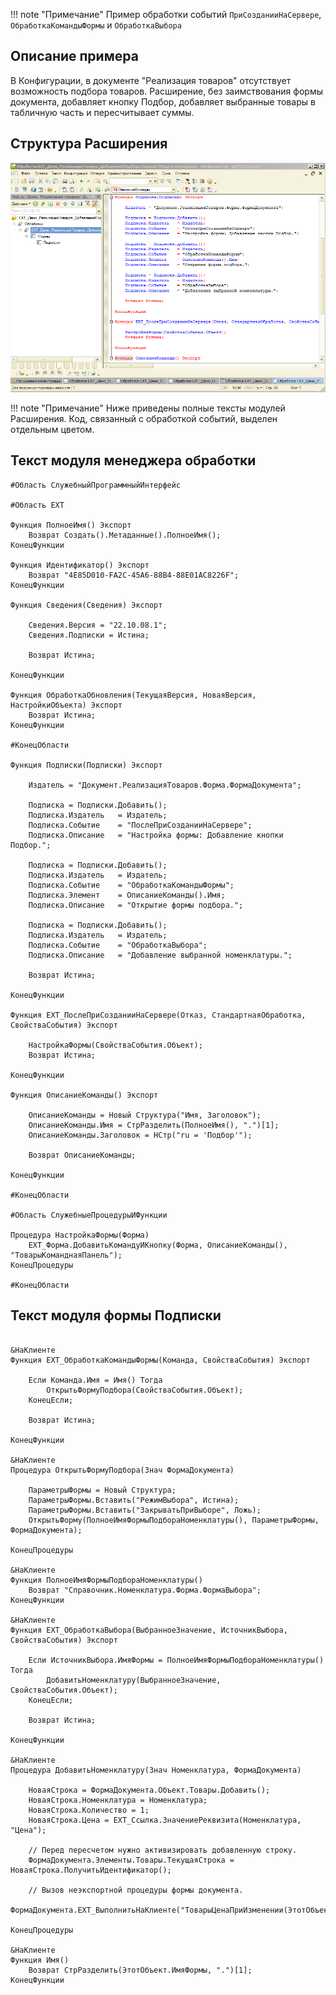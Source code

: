 !!! note "Примечание"
    Пример обработки событий `ПриСозданииНаСервере`, `ОбработкаКомандыФормы` и `ОбработкаВыбора`

## Описание примера

В Конфигурации, в документе "Реализация товаров" отсутствует возможность подбора товаров. Расширение, без заимствования формы документа, добавляет кнопку Подбор, добавляет выбранные товары в табличную часть и пересчитывает суммы. 

## Структура Расширения

![Screenshot](../../img/%D0%94%D0%BE%D0%B1%D0%B0%D0%B2%D0%BB%D0%B5%D0%BD%D0%B8%D0%B5%20%D0%BF%D0%BE%D0%B4%D0%B1%D0%BE%D1%80%D0%B0%20%D0%B2%20%D0%9A%D0%BE%D0%BD%D1%84%D0%B8%D0%B3%D1%83%D1%80%D0%B0%D1%82%D0%BE%D1%80%D0%B5.png)

!!! note "Примечание"
    Ниже приведены полные тексты модулей Расширения. Код, связанный с обработкой событий, выделен отдельным цветом.

## Текст модуля менеджера обработки

``` hl_lines="16 28-57" linenums="1"
#Область СлужебныйПрограммныйИнтерфейс

#Область ЕХТ

Функция ПолноеИмя() Экспорт
	Возврат Создать().Метаданные().ПолноеИмя();
КонецФункции

Функция Идентификатор() Экспорт
	Возврат "4E85D010-FA2C-45A6-88B4-88E01AC8226F";
КонецФункции

Функция Сведения(Сведения) Экспорт
	
	Сведения.Версия	= "22.10.08.1";
	Сведения.Подписки = Истина;
	
	Возврат Истина;
	
КонецФункции	

Функция ОбработкаОбновления(ТекущаяВерсия, НоваяВерсия, НастройкиОбъекта) Экспорт 
	Возврат Истина;
КонецФункции

#КонецОбласти

Функция Подписки(Подписки) Экспорт
	
	Издатель = "Документ.РеализацияТоваров.Форма.ФормаДокумента";
	
	Подписка = Подписки.Добавить();
	Подписка.Издатель 	= Издатель;
	Подписка.Событие 	= "ПослеПриСозданииНаСервере";
	Подписка.Описание	= "Настройка формы: Добавление кнопки Подбор.";
	
	Подписка = Подписки.Добавить();
	Подписка.Издатель 	= Издатель;
	Подписка.Событие 	= "ОбработкаКомандыФормы";
	Подписка.Элемент 	= ОписаниеКоманды().Имя;
	Подписка.Описание	= "Открытие формы подбора.";
	
	Подписка = Подписки.Добавить();
	Подписка.Издатель 	= Издатель;
	Подписка.Событие 	= "ОбработкаВыбора";
	Подписка.Описание	= "Добавление выбранной номенклатуры.";
	
	Возврат Истина;
	
КонецФункции

Функция ЕХТ_ПослеПриСозданииНаСервере(Отказ, СтандартнаяОбработка, СвойстваСобытия) Экспорт
	
	НастройкаФормы(СвойстваСобытия.Объект);
	Возврат Истина;
	
КонецФункции	

Функция ОписаниеКоманды() Экспорт
	
	ОписаниеКоманды = Новый Структура("Имя, Заголовок");
	ОписаниеКоманды.Имя = СтрРазделить(ПолноеИмя(), ".")[1];
	ОписаниеКоманды.Заголовок = НСтр("ru = 'Подбор'");
	
	Возврат ОписаниеКоманды;
	
КонецФункции

#КонецОбласти

#Область СлужебныеПроцедурыИФункции

Процедура НастройкаФормы(Форма)
	ЕХТ_Форма.ДобавитьКомандуИКнопку(Форма, ОписаниеКоманды(), "ТоварыКоманднаяПанель");
КонецПроцедуры

#КонецОбласти
```

## Текст модуля формы Подписки

``` hl_lines="1-10 27-36" linenums="1"

&НаКлиенте
Функция ЕХТ_ОбработкаКомандыФормы(Команда, СвойстваСобытия) Экспорт
	
	Если Команда.Имя = Имя() Тогда
		ОткрытьФормуПодбора(СвойстваСобытия.Объект);
	КонецЕсли;
	
	Возврат Истина;
	
КонецФункции

&НаКлиенте
Процедура ОткрытьФормуПодбора(Знач ФормаДокумента)
	
	ПараметрыФормы = Новый Структура;
	ПараметрыФормы.Вставить("РежимВыбора", Истина);
	ПараметрыФормы.Вставить("ЗакрыватьПриВыборе", Ложь);
	ОткрытьФорму(ПолноеИмяФормыПодбораНоменклатуры(), ПараметрыФормы, ФормаДокумента);
	
КонецПроцедуры

&НаКлиенте
Функция ПолноеИмяФормыПодбораНоменклатуры()
	Возврат "Справочник.Номенклатура.Форма.ФормаВыбора";	
КонецФункции

&НаКлиенте
Функция ЕХТ_ОбработкаВыбора(ВыбранноеЗначение, ИсточникВыбора, СвойстваСобытия) Экспорт
	
	Если ИсточникВыбора.ИмяФормы = ПолноеИмяФормыПодбораНоменклатуры() Тогда
		ДобавитьНоменклатуру(ВыбранноеЗначение, СвойстваСобытия.Объект);
	КонецЕсли;	
	
	Возврат Истина;
	
КонецФункции

&НаКлиенте
Процедура ДобавитьНоменклатуру(Знач Номенклатура, ФормаДокумента)
	
	НоваяСтрока = ФормаДокумента.Объект.Товары.Добавить();
	НоваяСтрока.Номенклатура = Номенклатура;
	НоваяСтрока.Количество = 1;
	НоваяСтрока.Цена = ЕХТ_Ссылка.ЗначениеРеквизита(Номенклатура, "Цена");
	
	// Перед пересчетом нужно активизировать добавленную строку.
	ФормаДокумента.Элементы.Товары.ТекущаяСтрока = НоваяСтрока.ПолучитьИдентификатор();
	
	// Вызов неэкспортной процедуры формы документа.
	ФормаДокумента.ЕХТ_ВыполнитьНаКлиенте("ТоварыЦенаПриИзменении(ЭтотОбъект.Элементы.ТоварыЦена)");
	
КонецПроцедуры	

&НаКлиенте
Функция Имя()
	Возврат СтрРазделить(ЭтотОбъект.ИмяФормы, ".")[1];
КонецФункции
``` 